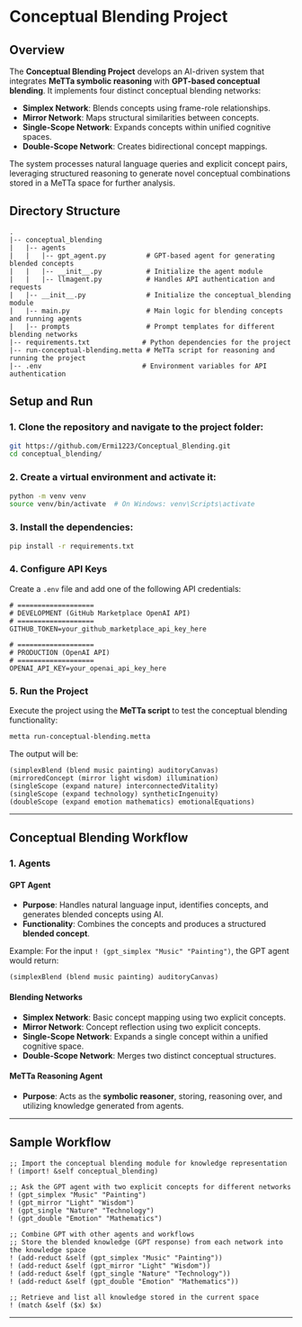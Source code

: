 # Conceptual Blending Project

## Overview

The **Conceptual Blending Project** develops an AI-driven system that integrates **MeTTa symbolic reasoning** with **GPT-based conceptual blending**. It implements four distinct conceptual blending networks:

- **Simplex Network**: Blends concepts using frame-role relationships.
- **Mirror Network**: Maps structural similarities between concepts.
- **Single-Scope Network**: Expands concepts within unified cognitive spaces.
- **Double-Scope Network**: Creates bidirectional concept mappings.

The system processes natural language queries and explicit concept pairs, leveraging structured reasoning to generate novel conceptual combinations stored in a MeTTa space for further analysis.

## Directory Structure

```plaintext
.
|-- conceptual_blending
|   |-- agents
|   |   |-- gpt_agent.py          # GPT-based agent for generating blended concepts
|   |   |-- __init__.py           # Initialize the agent module
|   |   |-- llmagent.py           # Handles API authentication and requests
|   |-- __init__.py               # Initialize the conceptual_blending module
|   |-- main.py                   # Main logic for blending concepts and running agents
|   |-- prompts                   # Prompt templates for different blending networks
|-- requirements.txt             # Python dependencies for the project
|-- run-conceptual-blending.metta # MeTTa script for reasoning and running the project
|-- .env                         # Environment variables for API authentication
```

## Setup and Run

### 1. Clone the repository and navigate to the project folder:

```bash
git https://github.com/Ermi1223/Conceptual_Blending.git
cd conceptual_blending/
```

### 2. Create a virtual environment and activate it:

```bash
python -m venv venv
source venv/bin/activate  # On Windows: venv\Scripts\activate
```

### 3. Install the dependencies:

```bash
pip install -r requirements.txt
```

### 4. Configure API Keys

Create a `.env` file and add one of the following API credentials:

```plaintext
# ===================
# DEVELOPMENT (GitHub Marketplace OpenAI API)
# ===================
GITHUB_TOKEN=your_github_marketplace_api_key_here

# ===================
# PRODUCTION (OpenAI API)
# ===================
OPENAI_API_KEY=your_openai_api_key_here
```

### 5. Run the Project

Execute the project using the **MeTTa script** to test the conceptual blending functionality:

```bash
metta run-conceptual-blending.metta
```

The output will be:

```plaintext
(simplexBlend (blend music painting) auditoryCanvas)
(mirroredConcept (mirror light wisdom) illumination)
(singleScope (expand nature) interconnectedVitality)
(singleScope (expand technology) syntheticIngenuity)
(doubleScope (expand emotion mathematics) emotionalEquations)
```

---

## Conceptual Blending Workflow

### 1. Agents

#### **GPT Agent**
- **Purpose**: Handles natural language input, identifies concepts, and generates blended concepts using AI.
- **Functionality**: Combines the concepts and produces a structured **blended concept**.

Example:
For the input `! (gpt_simplex "Music" "Painting")`, the GPT agent would return:

```plaintext
(simplexBlend (blend music painting) auditoryCanvas)
```

#### **Blending Networks**
- **Simplex Network**: Basic concept mapping using two explicit concepts.
- **Mirror Network**: Concept reflection using two explicit concepts.
- **Single-Scope Network**: Expands a single concept within a unified cognitive space.
- **Double-Scope Network**: Merges two distinct conceptual structures.

#### **MeTTa Reasoning Agent**
- **Purpose**: Acts as the **symbolic reasoner**, storing, reasoning over, and utilizing knowledge generated from agents.

---

## Sample Workflow

```metta
;; Import the conceptual blending module for knowledge representation
! (import! &self conceptual_blending)

;; Ask the GPT agent with two explicit concepts for different networks
! (gpt_simplex "Music" "Painting")
! (gpt_mirror "Light" "Wisdom")
! (gpt_single "Nature" "Technology")
! (gpt_double "Emotion" "Mathematics")

;; Combine GPT with other agents and workflows
;; Store the blended knowledge (GPT response) from each network into the knowledge space
! (add-reduct &self (gpt_simplex "Music" "Painting"))
! (add-reduct &self (gpt_mirror "Light" "Wisdom"))
! (add-reduct &self (gpt_single "Nature" "Technology"))
! (add-reduct &self (gpt_double "Emotion" "Mathematics"))

;; Retrieve and list all knowledge stored in the current space
! (match &self ($x) $x)
```

---